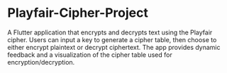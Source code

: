 # Playfair-Cipher-Project
A Flutter application that encrypts and decrypts text using the Playfair cipher. Users can input a key to generate a cipher table, then choose to either encrypt plaintext or decrypt ciphertext. The app provides dynamic feedback and a visualization of the cipher table used for encryption/decryption.

